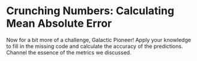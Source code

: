 # Crunching Numbers: Calculating Mean Absolute Error

Now for a bit more of a challenge, Galactic Pioneer! Apply your knowledge to fill in the missing code and calculate the accuracy of the predictions. Channel the essence of the metrics we discussed.
